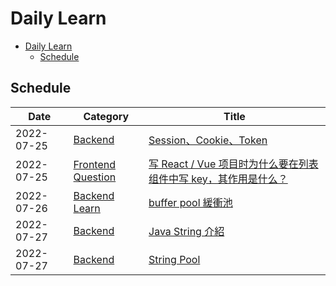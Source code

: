 # Daily Learn
- [Daily Learn](#daily-learn)
  - [Schedule](#schedule)

## Schedule


| Date       | Category                        | Title                                                                           |
|------------|---------------------------------|---------------------------------------------------------------------------------|
| 2022-07-25 | [Backend](#Backend)             | [Session、Cookie、Token](#Session-Cookie-Token)                                 |
| 2022-07-25 | [Frontend Question](#Frontend)  | [写 React / Vue 项目时为什么要在列表组件中写 key，其作用是什么？](#backend_q_1) |
| 2022-07-26 | [Backend Learn](#Backend-Learn) | [buffer pool 緩衝池](#buffer-pool-緩衝池)                                       |
| 2022-07-27 | [Backend](#Backend)             | [Java String 介紹](#java_string_intro)                                          |
| 2022-07-27 | [Backend](#Backend)             | [String Pool](#backend_learn_string_pool)                                       |